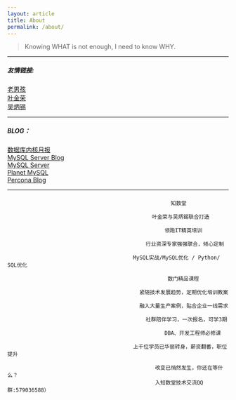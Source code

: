 ```yaml
---
layout: article
title: About
permalink: /about/
---
```


> Knowing WHAT is not enough, I need to know WHY.

---
##### 友情链接:
[老男孩](http://oldboy.blog.51cto.com/)  
[叶金荣](http://imysql.com/)    
[吴炳锡](http://wubx.net/)     

--- 
##### BLOG：
[数据库内核月报](http://mysql.taobao.org/monthly/)    
[MySQL Server Blog](http://mysqlserverteam.com/)      
[MySQL Server](https://dev.mysql.com/doc/refman/)    
[Planet MySQL](https://planet.mysql.com/zh/)    
[Percona Blog](https://www.percona.com/blog/)    

---
####
                                                        知数堂    

                                                  叶金荣与吴炳锡联合打造    

                                                      领跑IT精英培训    

                                                行业资深专家强强联合，倾心定制    

                                            MySQL实战/MySQL优化 / Python/ SQL优化    

                                                       数门精品课程    

                                              紧随技术发展趋势，定期优化培训教案    

                                              融入大量生产案例，贴合企业一线需求    

                                                社群陪伴学习，一次报名，可学3期    

                                                      DBA、开发工程师必修课    

                                            上千位学员已华丽转身，薪资翻番，职位提升    

                                                   改变已悄然发生，你还在等什么？ 
                                                   入知数堂技术交流QQ群:579036588）
                                                   
